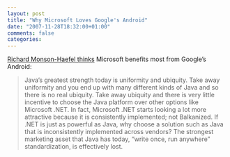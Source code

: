 ```yaml
---
layout: post
title: "Why Microsoft Loves Google's Android"
date: "2007-11-28T18:32:00+01:00"
comments: false
categories: 
---
```


<p><a href="http://apsblog.burtongroup.com/2007/11/why-microsoft-l.html" title="Application Platform Strategies Blog: Why Microsoft Loves Google's Android">Richard Monson-Haefel thinks</a> Microsoft benefits most from Google&#8217;s Android:</p>

<blockquote>
<p>Java&#8217;s greatest strength today is uniformity and ubiquity. Take away uniformity and you end up with many different kinds of Java and so there is no real ubiquity. Take away ubiquity and there is very little incentive to choose the Java platform over other options like Microsoft .NET. In fact, Microsoft .NET starts looking a lot more attractive because it is consistently implemented; not Balkanized. If .NET is just as powerful as Java, why choose a solution such as Java that is inconsistently implemented across vendors?  The strongest marketing asset that Java has today, &#8220;write once, run anywhere&#8221; standardization, is effectively lost.</p>
</blockquote>


